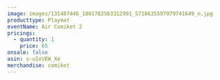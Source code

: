 ```yaml
---
image: images/131487446_1801782563312991_5718635597979741649_n.jpg
producttype: Playmat
eventName: Air Comiket 2
pricings:
  - quantity: 1
    price: 65
onsale: false
asin: s-uIxVEW_Xe
merchandise: comiket
---
```

